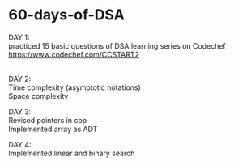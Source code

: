 # 60-days-of-DSA

DAY 1: <br>
practiced 15 basic questions of DSA learning series on Codechef
https://www.codechef.com/CCSTART2 <br><br>

DAY 2: <br>
Time complexity (asymptotic notations)<br>
Space complexity

DAY 3: <br>
Revised pointers in cpp <br>
Implemented array as ADT

DAY 4: <br>
Implemented linear and binary search